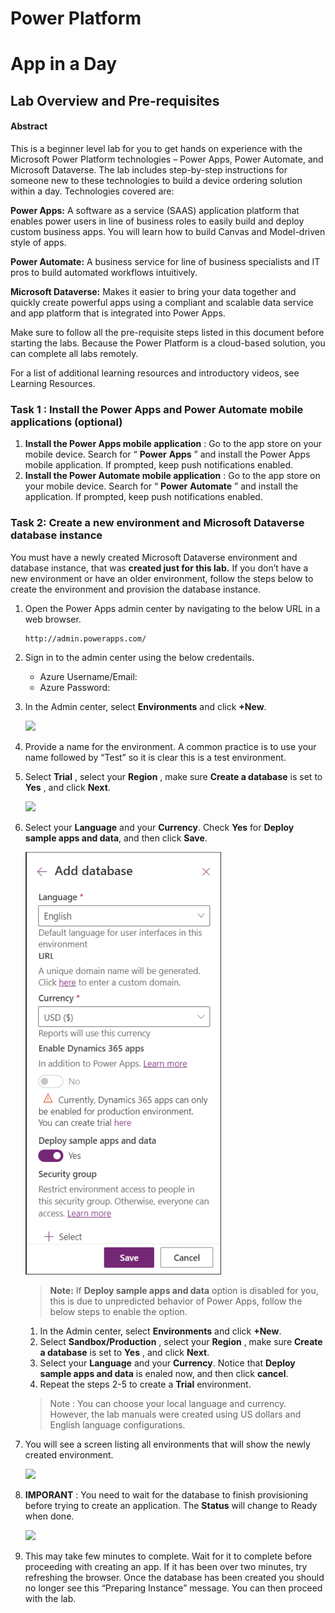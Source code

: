# Power Platform

# App in a Day

## Lab Overview and Pre-requisites

#### Abstract

This is a beginner level lab for you to get hands on experience with the Microsoft Power Platform technologies – Power Apps, Power Automate, and Microsoft Dataverse. The lab includes step-by-step instructions for someone new to these technologies to build a device ordering solution within a day. Technologies covered are:

**Power Apps:** A software as a service (SAAS) application platform that enables power users in line of business roles to easily build and deploy custom business apps. You will learn how to build Canvas and Model-driven style of apps.

**Power Automate:** A business service for line of business specialists and IT pros to build automated workflows intuitively.

**Microsoft Dataverse:** Makes it easier to bring your data together and quickly create powerful apps using a compliant and scalable data service and app platform that is integrated into Power Apps.

Make sure to follow all the pre-requisite steps listed in this document before starting the labs. Because the Power Platform
is a cloud-based solution, you can complete all labs remotely.

For a list of additional learning resources and introductory videos, see Learning Resources.


### Task 1 : Install the Power Apps and Power Automate mobile applications (optional)

1. **Install the Power Apps mobile application** : Go to the app store on your mobile device. Search for “ **Power**
    **Apps** ” and install the Power Apps mobile application. If prompted, keep push notifications enabled.
2. **Install the Power Automate mobile application** : Go to the app store on your mobile device. Search for “ **Power**
    **Automate** ” and install the application. If prompted, keep push notifications enabled.

### Task 2: Create a new environment and Microsoft Dataverse database instance

You must have a newly created Microsoft Dataverse environment and database instance, that was **created just for this
lab.** If you don’t have a new environment or have an older environment, follow the steps below to create the environment
and provision the database instance.

1. Open the Power Apps admin center by navigating to the below URL in a web browser.

   ```
   http://admin.powerapps.com/
   ```
1. Sign in to the admin center using the below credentails.

    * Azure Username/Email: <inject key="AzureAdUserEmail"></inject> 
    * Azure Password: <inject key="AzureAdUserPassword"></inject>
      
1. In the Admin center, select **Environments** and click **+New**.

   ![](images/Module0/environment1.png)
   
1. Provide a name for the environment. A common practice is to use your name followed by “Test” so it is clear this
    is a test environment.
1. Select **Trial** , select your **Region** , make sure **Create a database** is set to **Yes** , and click **Next**.

   ![](images/Module0/environment2.png)
   
1. Select your **Language** and your **Currency**. Check **Yes** for **Deploy sample apps and data**, and then click **Save**.
  
   ![](images/Module0/environment3.png)
   
   > **Note:** If  **Deploy sample apps and data** option is disabled for you, this is due to unpredicted behavior of Power Apps, follow the below steps to enable the option. 


      1. In the Admin center, select **Environments** and click **+New**.
      2. Select **Sandbox/Production** , select your **Region** , make sure **Create a database** is set to **Yes** , and click **Next**.
      3. Select your **Language** and your **Currency**. Notice that **Deploy sample apps and data** is enaled now, and then click **cancel**.
      4. Repeat the steps 2-5 to create a **Trial** environment.


   > Note : You can choose your local language and currency. However, the lab manuals were created using US dollars and
English language configurations.

1. You will see a screen listing all environments that will show the newly created environment.

   ![](images/Module0/environment4.png)
   
1. **IMPORANT** : You need to wait for the database to finish provisioning before trying to create an application. The
    **Status** will change to Ready when done. 

   ![](images/Module0/environment5.png)
   
1. This may take few minutes to complete. Wait for it to complete before proceeding with creating an app. If it has
    been over two minutes, try refreshing the browser. Once the database has been created you should no longer see
    this “Preparing Instance” message. You can then proceed with the lab.
